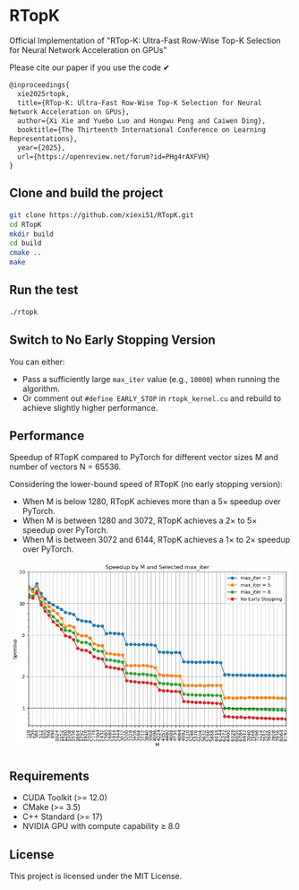 # RTopK
Official Implementation of "RTop-K: Ultra-Fast Row-Wise Top-K Selection for Neural Network Acceleration on GPUs"

Please cite our paper if you use the code ✔
```
@inproceedings{
  xie2025rtopk,
  title={RTop-K: Ultra-Fast Row-Wise Top-K Selection for Neural Network Acceleration on GPUs},
  author={Xi Xie and Yuebo Luo and Hongwu Peng and Caiwen Ding},
  booktitle={The Thirteenth International Conference on Learning Representations},
  year={2025},
  url={https://openreview.net/forum?id=PHg4rAXFVH}
}
```

## Clone and build the project
```sh
git clone https://github.com/xiexi51/RTopK.git
cd RTopK
mkdir build
cd build
cmake ..
make
```

## Run the test
```sh
./rtopk
```

## Switch to No Early Stopping Version
You can either:
- Pass a sufficiently large `max_iter` value (e.g., `10000`) when running the algorithm.
- Or comment out `#define EARLY_STOP` in `rtopk_kernel.cu` and rebuild to achieve slightly higher performance.

## Performance
Speedup of RTopK compared to PyTorch for different vector sizes M and number of vectors N = 65536.

Considering the lower-bound speed of RTopK (no early stopping version):

- When M is below 1280, RTopK achieves more than a 5× speedup over PyTorch.
- When M is between 1280 and 3072, RTopK achieves a 2× to 5× speedup over PyTorch.
- When M is between 3072 and 6144, RTopK achieves a 1× to 2× speedup over PyTorch.

![Performance](images/speedup_for_max_iter_new10.png)

## Requirements
- CUDA Toolkit (>= 12.0)
- CMake (>= 3.5)
- C++ Standard (>= 17)
- NVIDIA GPU with compute capability ≥ 8.0

## License
This project is licensed under the MIT License.

